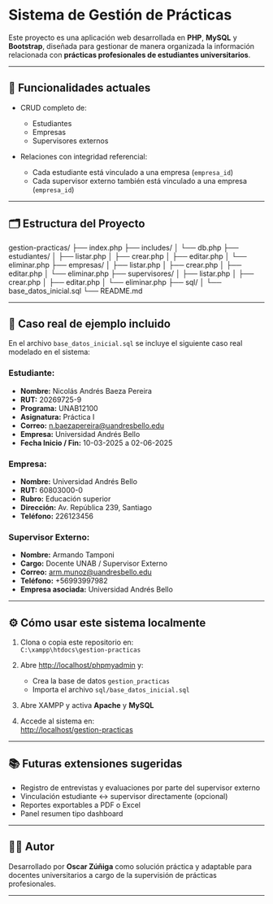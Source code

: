 # Sistema de Gestión de Prácticas

Este proyecto es una aplicación web desarrollada en **PHP**, **MySQL** y **Bootstrap**, diseñada para gestionar de manera organizada la información relacionada con **prácticas profesionales de estudiantes universitarios**.

---

## 🧩 Funcionalidades actuales

- CRUD completo de:
  - Estudiantes
  - Empresas
  - Supervisores externos

- Relaciones con integridad referencial:
  - Cada estudiante está vinculado a una empresa (`empresa_id`)
  - Cada supervisor externo también está vinculado a una empresa (`empresa_id`)

---

## 🗂️ Estructura del Proyecto

gestion-practicas/
├── index.php
├── includes/
│ └── db.php
├── estudiantes/
│ ├── listar.php
│ ├── crear.php
│ ├── editar.php
│ └── eliminar.php
├── empresas/
│ ├── listar.php
│ ├── crear.php
│ ├── editar.php
│ └── eliminar.php
├── supervisores/
│ ├── listar.php
│ ├── crear.php
│ ├── editar.php
│ └── eliminar.php
├── sql/
│ └── base_datos_inicial.sql
└── README.md


---

## 🧪 Caso real de ejemplo incluido

En el archivo `base_datos_inicial.sql` se incluye el siguiente caso real modelado en el sistema:

### Estudiante:
- **Nombre:** Nicolás Andrés Baeza Pereira
- **RUT:** 20269725-9
- **Programa:** UNAB12100
- **Asignatura:** Práctica I
- **Correo:** n.baezapereira@uandresbello.edu
- **Empresa:** Universidad Andrés Bello
- **Fecha Inicio / Fin:** 10-03-2025 a 02-06-2025

### Empresa:
- **Nombre:** Universidad Andrés Bello
- **RUT:** 60803000-0
- **Rubro:** Educación superior
- **Dirección:** Av. República 239, Santiago
- **Teléfono:** 226123456

### Supervisor Externo:
- **Nombre:** Armando Tamponi
- **Cargo:** Docente UNAB / Supervisor Externo
- **Correo:** arm.munoz@uandresbello.edu
- **Teléfono:** +56993997982
- **Empresa asociada:** Universidad Andrés Bello

---

## ⚙️ Cómo usar este sistema localmente

1. Clona o copia este repositorio en:  
   `C:\xampp\htdocs\gestion-practicas`

2. Abre [http://localhost/phpmyadmin](http://localhost/phpmyadmin) y:
   - Crea la base de datos `gestion_practicas`
   - Importa el archivo `sql/base_datos_inicial.sql`

3. Abre XAMPP y activa **Apache** y **MySQL**

4. Accede al sistema en:  
   [http://localhost/gestion-practicas](http://localhost/gestion-practicas)

---

## 📚 Futuras extensiones sugeridas

- Registro de entrevistas y evaluaciones por parte del supervisor externo
- Vinculación estudiante ↔ supervisor directamente (opcional)
- Reportes exportables a PDF o Excel
- Panel resumen tipo dashboard

---

## 👨‍🏫 Autor

Desarrollado por **Oscar Zúñiga** como solución práctica y adaptable para docentes universitarios a cargo de la supervisión de prácticas profesionales.

---
